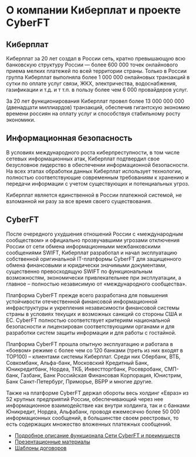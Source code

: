 О компании Киберплат и проекте CyberFT
===
Киберплат
---
Киберплат за 20 лет создал в России сеть, кратно превышающую всю банковскую структуру России — более 600 000 точек онлайнового приема мелких платежей по всей территории страны. Только в России группа Киберплат выполняла более 1 000 000 онлайновых транзакций в сутки по оплате услуг связи, ЖКХ, электричества, водоснабжения, газификации и т.д. и т т.п. в пользу более чем 6 000 провайдеров услуг.

За 20 лет функционирования Киберплат провел более 13 000 000 000 (двенадцати миллиардов) транзакций, обеспечив гигантскую экономию времени россиян на оплату услуг и способствуя стабильному росту экономики.

Информационная безопасность
---
В условиях международного роста киберпреступности, в том числе сетевых информационных атак, Киберплат подтвердил свое безусловное лидерство в обеспечении информационной безопасности. На всех этапах обработки данных Киберплат использует технологии, полностью соответствующие современным требованиям к хранению и передачи информации с учетом существующих и потенциальных угроз.

Киберплат является единственной в России платежной системой, не взломанной ни разу за все время своего существования.

CyberFT
---
После очередного ухудшения отношений России с «международным сообществом» и официально прозвучавшими угрозами отключения России от сети обмена информационными межбанковскими сообщениями SWIFT, Киберплат разработал и начал эксплуатацию собственной оригинальной IT-платформы CyberFT для защищенного обмена финансовыми и юридически значимыми документами, существенно превосходящую SWIFT по функциональным возможностям, экономически привлекательнее при эксплуатации, а главное – полностью независимую от «международного сообщества».

Платформа CyberFT прежде всего разработана для повышения устойчивости отечественной финансовой информационной инфраструктуры и укрепления независимости финансовой системы страны в условиях текущих и возможных санкций со стороны США и ЕС. CyberFT полностью соответствует критериям национальной безопасности и лицензирован соответствующими органами и для разработки систем защиты информации и для работы с гостайной.

Платформа CyberFT прошла опытную эксплуатацию и работала в «боевом» режиме с более чем со 120 банками (треть из них входят в ТОР100) – клиентами системы Киберплат. Среди них Сбербанк, ВТБ, Совкомбанк, Альфа-банк, Московский Кредитный Банк, Юникредитбанк, Нордеа, ТКБ, Инвестторгбанк, Росевробанк, СМП-банк, Газбанк, Банк Российская Финансовая Корпорация, Юнистрим, Банк Санкт-Петербург, Приморье, ВБРР и многие другие.

Также на платформе CyberFT держал обороты весь холдинг «Евраз» из 52 крупных предприятий России, обеспечивающий через нее информационное взаимодействие как внутри холдинга, так и с банками Юникредит, Нордеа, Альфабанк, проводя ежемесячно более 50 000 информационных сообщений, в большинстве своем реестровых, то есть содержащих множество вложенных платежных сообщений.

- [Подробное описание функционала Сети CyberFT и преимуществ](http://cyberft.ru/about/customers)
- [Презентационные материалы](http://cyberft.ru/downloads/presentations)
- [Шаблоны договоров](http://cyberft.ru/downloads/contracts)
